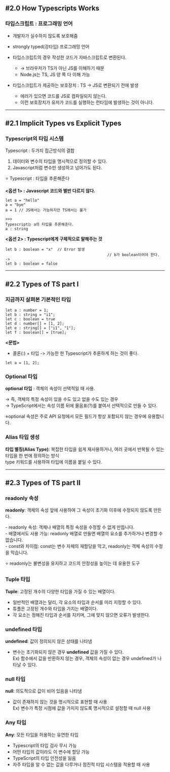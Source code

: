 <h2>#2.0 How Typescripts Works</h2>
<h3>타입스크립트 : 프로그래밍 언어</h3>

- 개발자가 실수하지 않도록 보호해줌
- strongly typed(강타입) 프로그래밍 언어

- 타입스크립트의 경우 작성한 코드가 자바스크립트로 변환된다.
    - → 브라우저가 TS가 아닌 JS를 이해하기 때문
    - Node.js는 TS, JS 양 쪽 다 이해 가능
- 타입스크립트가 제공하는 보호장치 : TS → JS로 변환되기 전에 발생
    - 에러가 있으면 코드를 JS로 컴파일되지 않는다.
    - 이런 보호장치가 유저가 코드를 실행하는 런타임에 발생하는 것이 아니다.
<hr>
<h2>#2.1 Implicit Types vs Explicit Types</h2>
<h3>Typescript의 타입 시스템</h3>

Typescript : 두가지 접근방식의 결합

1. 데이터와 변수의 타입을 명시적으로 정의할 수 있다.
2. Javascript처럼 변수만 생성하고 넘어가도 된다.

⭐️ Typescript : 타입을 추론해준다

<p><b><옵션 1> : Javascript 코드와 별반 다르지 않다.</b></p>

```
let a = "hello"
a = "bye"
a = 1 // JS에서는 가능하지만 TS에서는 불가

>>>
Typescript는 a의 타입을 추론해준다.
a : string
```

<p><b><옵션 2> : Typescript에게 구체적으로 말해주는 것</b></p>

```
let b : boolean = "x"  // Error 발생
											 // b가 boolean이어야 한다.
->
let b : boolean = false
```

<hr>
<h2>#2.2 Types of TS part Ⅰ</h2>
<h3>지금까지 살펴본 기본적인 타입</h3>

```
let a : number = 1;
let b : string = "i1";
let c : boolean = true
let d : number[] = [1, 2];
let e : string[] = ["i1", "1"];
let f : boolean[] = [true];
```

<b><문법></b>
- 콜론(:) + 타입
-> 가능한 한 Typescript가 추론하게 하는 것이 좋다.
```
let a = [1, 2];
```

<h3>Optional 타입</h3>
<p><b>optional 타입</b> : 객체의 속성이 선택적일 때 사용.<br></p>
<p>→ 즉, 객체의 특정 속성이 있을 수도 있고 없을 수도 있는 경우<br>
→ TypeScript에서는 속성 이름 뒤에 물음표(?)를 붙여서 선택적으로 만들 수 있다.</p>
<p>⭐︎optional 속성은 주로 API 요청에서 모든 필드가 항상 포함되지 않는 경우에 유용합니다.</p>



<h3>Alias 타입 생성</h3>
<p><b>타입 별칭(Alias Type)</b>: 복잡한 타입을 쉽게 재사용하거나, 여러 곳에서 반복될 수 있는 타입을 한 번에 정의하는 방식<br>type 키워드를 사용하여 타입에 이름을 붙일 수 있다.</p>

<hr>
<h2>#2.3 Types of TS part Ⅱ</h2>
<h3>readonly 속성</h3>
<p><b>readonly</b>: 객체의 속성 앞에 사용하여 그 속성이 초기화 이후에 수정되지 않도록 만든다.</p>
<p>- readonly 속성: 객체나 배열의 특정 속성을 수정할 수 없게 만듭니다.<br>
- 배열에서도 사용 가능: readonly 배열로 만들면 배열의 요소를 추가하거나 변경할 수 없습니다.<br>
- const와 차이점: const는 변수 자체의 재할당을 막고, readonly는 객체 속성의 수정을 막습니다.</p>
<p>⭐️ readonly는 불변성을 유지하고 코드의 안정성을 높이는 데 유용한 도구</p>

<h3>Tuple 타입</h3>
<p><b>Tuple</b>: 고정된 개수의 다양한 타입을 가질 수 있는 배열이다.</p>

- 일반적인 배열과는 달리, 각 요소의 타입과 순서를 미리 지정할 수 있다.
- 튜플은 고정된 개수와 타입을 가지는 배열이다.
- 각 요소는 정해진 타입과 순서를 지키며, 그에 맞지 않으면 오류가 발생한다.

<h3>undefined 타입</h3>
<p><b>undefined</b>: 값이 정의되지 않은 상태를 나타냄</p>

- 변수는 초기화되지 않은 경우 <b>undefined</b> 값을 가질 수 있다.<br>
  Ex) 함수에서 값을 반환하지 않는 경우, 객체의 속성이 없는 경우 undefined가 나타날 수 있다.

<h3>null 타입</h3>
<p><b>null</b>: 의도적으로 값이 비어 있음을 나타냄</p>

- 값이 존재하지 않는 것을 명시적으로 표현할 때 사용<br>
  Ex) 변수가 특정 시점에 값을 가지지 않도록 명시적으로 설정할 때 null 사용

<h3>Any 타입</h3>
<p><b>Any</b>: 모든 타입을 허용하는 유연한 타입</p>

- Typescript의 타입 검사 무시 가능
- 어떤 타입의 값이라도 이 변수에 할당 가능
- TypeScript의 타입 안전성을 잃음
- 자주 타입을 알 수 없는 값을 다루거나 점진적 타입 시스템을 적용할 때 사용

 


